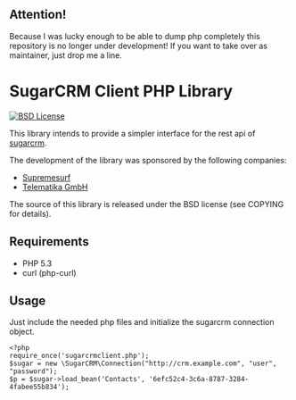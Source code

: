 ## Attention!

Because I was lucky enough to be able to dump php completely this repository is no longer under development!
If you want to take over as maintainer, just drop me a line.

SugarCRM Client PHP Library
===========================

[![BSD License](http://img.shields.io/badge/license-bsd-green.svg)](http://opensource.org/licenses/BSD-3-Clause)

This library intends to provide a simpler interface for the rest api
of [sugarcrm](http://www.sugarcrm.com).

The development of the library was sponsored by the following companies:

* [Supremesurf](http://www.supremesurf.de)
* [Telematika GmbH](http://www.telematika.de)

The source of this library is released under the BSD license (see COPYING for details).

Requirements
------------

* PHP 5.3
* curl (php-curl)

Usage
-----

Just include the needed php files and initialize the sugarcrm connection object.

    <?php
    require_once('sugarcrmclient.php');
    $sugar = new \SugarCRM\Connection("http://crm.example.com", "user", "password");
    $p = $sugar->load_bean('Contacts', '6efc52c4-3c6a-8787-3284-4fabee55b834');
